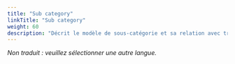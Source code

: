 ```yaml
---
title: "Sub category"
linkTitle: "Sub category"
weight: 60
description: "Décrit le modèle de sous-catégorie et sa relation avec train schedules et paced trains."
---
```


_Non traduit : veuillez sélectionner une autre langue._

